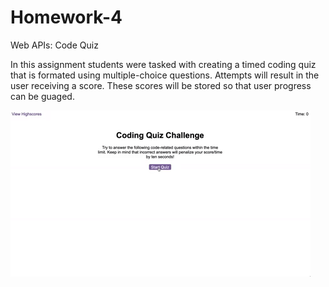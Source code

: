 # Homework-4
Web APIs: Code Quiz

In this assignment students were tasked with creating a timed coding quiz that is formated using multiple-choice questions. Attempts will result in the user receiving a score. These scores will be stored so that user progress can be guaged. 







![](Assets/04-web-apis-homework-demo.gif)
